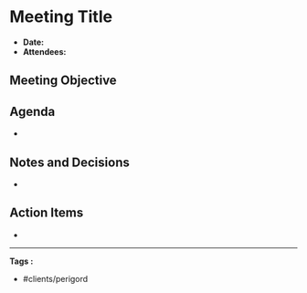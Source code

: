 



# Meeting Title
- **Date:** 
- **Attendees:** 

## Meeting Objective


## Agenda
- 

## Notes and Decisions
- 

## Action Items
- 

---
**Tags :**
- #clients/perigord